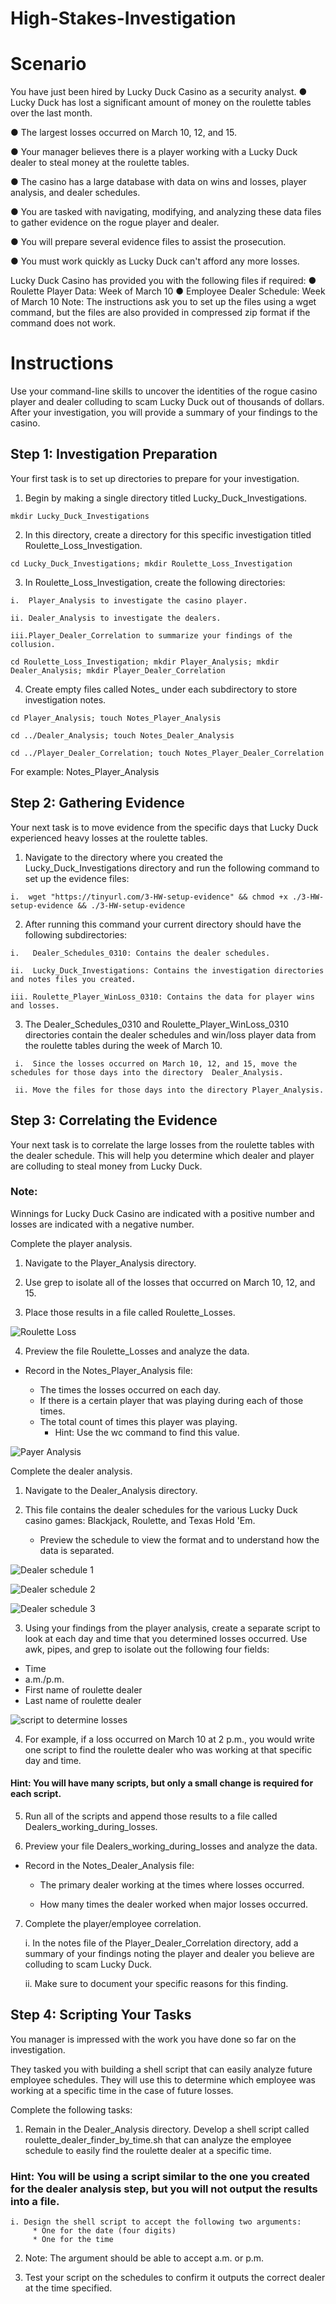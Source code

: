 # High-Stakes-Investigation
# Scenario
You have just been hired by Lucky Duck Casino as a security analyst.
●	Lucky Duck has lost a significant amount of money on the roulette tables over the last month.

●	The largest losses occurred on March 10, 12, and 15.

●	Your manager believes there is a player working with a Lucky Duck dealer to steal money at the roulette tables.

●	The casino has a large database with data on wins and losses, player analysis, and dealer schedules.

●	You are tasked with navigating, modifying, and analyzing these data files to gather evidence on the rogue player and dealer.

●	You will prepare several evidence files to assist the prosecution.

●	You must work quickly as Lucky Duck can't afford any more losses.

Lucky Duck Casino has provided you with the following files if required:
●	Roulette Player Data: Week of March 10
●	Employee Dealer Schedule: Week of March 10
Note: The instructions ask you to set up the files using a wget command, but the files are also provided in compressed zip format if the command does not work.

# Instructions
Use your command-line skills to uncover the identities of the rogue casino player and dealer colluding to scam Lucky Duck out of thousands of dollars.
After your investigation, you will provide a summary of your findings to the casino.

## Step 1: Investigation Preparation
Your first task is to set up directories to prepare for your investigation.
  1.  Begin by making a single directory titled Lucky_Duck_Investigations.
  
  `mkdir Lucky_Duck_Investigations`

  2.  In this directory, create a directory for this specific investigation titled Roulette_Loss_Investigation.
  
  `cd Lucky_Duck_Investigations; mkdir Roulette_Loss_Investigation`

  3.  In Roulette_Loss_Investigation, create the following directories:
  
    i.  Player_Analysis to investigate the casino player.
    
    ii. Dealer_Analysis to investigate the dealers.
    
    iii.Player_Dealer_Correlation to summarize your findings of the collusion.
    
   `cd Roulette_Loss_Investigation; mkdir Player_Analysis; mkdir Dealer_Analysis; mkdir Player_Dealer_Correlation`

  4.  Create empty files called Notes_<Directory Name> under each subdirectory to store investigation notes.
  
   `cd Player_Analysis; touch Notes_Player_Analysis`
   
   `cd ../Dealer_Analysis; touch Notes_Dealer_Analysis`
   
   `cd ../Player_Dealer_Correlation; touch Notes_Player_Dealer_Correlation`


For example: Notes_Player_Analysis

## Step 2: Gathering Evidence
Your next task is to move evidence from the specific days that Lucky Duck experienced heavy losses at the roulette tables.
  1.  Navigate to the directory where you created the Lucky_Duck_Investigations directory and run the following command to set up the evidence files:


    i.  wget "https://tinyurl.com/3-HW-setup-evidence" && chmod +x ./3-HW-setup-evidence && ./3-HW-setup-evidence

  2.  After running this command your current directory should have the following subdirectories:

    i.   Dealer_Schedules_0310: Contains the dealer schedules.
    
    ii.  Lucky_Duck_Investigations: Contains the investigation directories and notes files you created.
    
    iii. Roulette_Player_WinLoss_0310: Contains the data for player wins and losses.

  3.  The Dealer_Schedules_0310 and Roulette_Player_WinLoss_0310 directories contain the dealer schedules and win/loss player data from the roulette tables during the week of March 10.

     i.  Since the losses occurred on March 10, 12, and 15, move the schedules for those days into the directory  Dealer_Analysis.

     ii. Move the files for those days into the directory Player_Analysis.

## Step 3: Correlating the Evidence
Your next task is to correlate the large losses from the roulette tables with the dealer schedule. This will help you determine which dealer and player are colluding to steal money from Lucky Duck.

### Note:
Winnings for Lucky Duck Casino are indicated with a positive number and losses are indicated with a negative number.

Complete the player analysis.

1.  Navigate to the Player_Analysis directory.


2.  Use grep to isolate all of the losses that occurred on March 10, 12, and 15.


3.  Place those results in a file called Roulette_Losses.

![Roulette Loss](./Player_Dealer_Correlation/Player_Dealer_Correlation/Roulette_Losses)

4. Preview the file Roulette_Losses and analyze the data.


  * Record in the Notes_Player_Analysis file:


    * The times the losses occurred on each day.  
    * If there is a certain player that was playing during each of those times.
    * The total count of times this player was playing.
      * Hint: Use the wc command to find this value.
   
![Payer Analysis](Player_Dealer_Correlation/Player_Dealer_Correlation/Notes_Player_Analysis)
  
Complete the dealer analysis.

1.  Navigate to the Dealer_Analysis directory.


2.  This file contains the dealer schedules for the various Lucky Duck casino games: Blackjack, Roulette, and Texas Hold 'Em.


    * Preview the schedule to view the format and to understand how the data is separated.
    
![Dealer schedule 1](./Player_Dealer_Correlation/Player_Dealer_Correlation/0310_Dealer_schedule)

![Dealer schedule 2](./Player_Dealer_Correlation/Player_Dealer_Correlation/0312_Dealer_schedule)

![Dealer schedule 3](./Player_Dealer_Correlation/Player_Dealer_Correlation/0315_Dealer_schedule)
    
3.  Using your findings from the player analysis, create a separate script to look at each day and time that you determined losses occurred. Use awk, pipes, and grep to isolate out the following four fields:


  * Time
  * a.m./p.m.
  * First name of roulette dealer
  * Last name of roulette dealer
  
  ![script to determine losses](Player_Dealer_Correlation/Player_Dealer_Correlation/)
  
4.  For example, if a loss occurred on March 10 at 2 p.m., you would write one script to find the roulette dealer who was working at that specific day and time.


#### Hint: You will have many scripts, but only a small change is required for each script.

5.  Run all of the scripts and append those results to a file called Dealers_working_during_losses.


6.  Preview your file Dealers_working_during_losses and analyze the data.


  * Record in the Notes_Dealer_Analysis file:


    * The primary dealer working at the times where losses occurred.


    * How many times the dealer worked when major losses occurred.


7.  Complete the player/employee correlation.


    i. In the notes file of the Player_Dealer_Correlation directory, add a summary of your findings noting the player and dealer you believe are colluding to scam Lucky Duck.


    ii. Make sure to document your specific reasons for this finding.


## Step 4: Scripting Your Tasks
You manager is impressed with the work you have done so far on the investigation.

They tasked you with building a shell script that can easily analyze future employee schedules. They will use this to determine which employee was working at a specific time in the case of future losses.

Complete the following tasks:

1.  Remain in the Dealer_Analysis directory. Develop a shell script called roulette_dealer_finder_by_time.sh that can analyze the employee schedule to easily find the roulette dealer at a specific time.

  ### Hint: You will be using a script similar to the one you created for the dealer analysis step, but you will not output the results into a file.


    i. Design the shell script to accept the following two arguments:
         * One for the date (four digits)
         * One for the time

2.  Note: The argument should be able to accept a.m. or p.m.


3.  Test your script on the schedules to confirm it outputs the correct dealer at the time specified.

